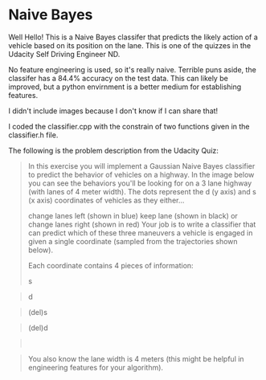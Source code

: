 ﻿# Naive Bayes

Well Hello! This is a Naive Bayes classifer that predicts the likely action of a vehicle based on its position on the lane.
This is one of the quizzes in the Udacity Self Driving Engineer ND.

No feature engineering is used, so it's really naive. Terrible puns aside, the classifer has a 84.4% accuracy on the test data.
This can likely be improved, but a python envirnment is a better medium for establishing features.


I didn't include images because I don't know if I can share that!

I coded the classifier.cpp with the constrain of two functions given in the classifier.h file.

The following is the problem description from the Udacity Quiz:

>In this exercise you will implement a Gaussian Naive Bayes classifier to predict the behavior of vehicles on a highway. In the image below you can see the behaviors you'll be looking for on a 3 lane highway (with lanes of 4 meter width). The dots represent the d (y axis) and s (x axis) coordinates of vehicles as they either...
>
>change lanes left (shown in blue)
>keep lane (shown in black)
>or change lanes right (shown in red)
>Your job is to write a classifier that can predict which of these three maneuvers a vehicle is engaged in given a single coordinate (sampled from the trajectories shown below).
>
>Each coordinate contains 4 pieces of information:
>
>s

>d

>(del)​s

>(del)​d

>​

>You also know the lane width is 4 meters (this might be helpful in engineering features for your algorithm).
